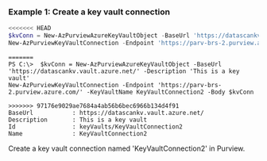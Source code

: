 ### Example 1: Create a key vault connection
```powershell
<<<<<<< HEAD
$kvConn = New-AzPurviewAzureKeyVaultObject -BaseUrl 'https://datascankv.vault.azure.net/' -Description 'This is a key vault'
New-AzPurviewKeyVaultConnection -Endpoint 'https://parv-brs-2.purview.azure.com/' -KeyVaultName KeyVaultConnection2 -Body $kvConn
```

```output
=======
PS C:\>  $kvConn = New-AzPurviewAzureKeyVaultObject -BaseUrl 'https://datascankv.vault.azure.net/' -Description 'This is a key vault'
New-AzPurviewKeyVaultConnection -Endpoint 'https://parv-brs-2.purview.azure.com/' -KeyVaultName KeyVaultConnection2 -Body $kvConn

>>>>>>> 97176e9029ae7684a4ab56b6bec6966b134d4f91
BaseUrl           : https://datascankv.vault.azure.net/
Description       : This is a key vault
Id                : keyVaults/KeyVaultConnection2
Name              : KeyVaultConnection2
```

Create a key vault connection named 'KeyVaultConnection2' in Purview.

